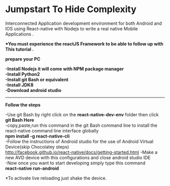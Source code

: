
# Jumpstart To Hide Complexity
Interconnected Application development environment for both Android and IOS using React-native with Nodejs to write a real native Mobile Applications .


<strong>*You must experience the reactJS Framework to be able to follow up with This tutorial .</strong>
 <br>

<strong>prepare your PC</strong><br>

<strong>
-Install Nodejs it will come with NPM package manager<br>
-Install Python2<br>
-Install git Bash or equivalent<br>
-Install JDK8<br>
-Download android studio<br>
</strong>
<hr>

<strong>Follow the steps</strong><br>


-Use git Bash by right click on the <strong>react-native-dev-env</strong> folder then click <strong> git Bash Here </strong><br>
-copy,paste,run this command in the git Bash command line to install the react-native command line interface globally<br>
   <strong>npm install -g react-native-cli</strong><br>
-Follow the instructions of Android studio for the use of Android Virtual Device(skip Chocolatey steps)<br>
http://facebook.github.io/react-native/docs/getting-started.html
-Make a new AVD device with this configurations and close android studio IDE<br>
-Now once you want to start developing simply type this command <br>
   <strong>react-native run-android</strong><br>
   
 *To activate live reloading just shake the device.

